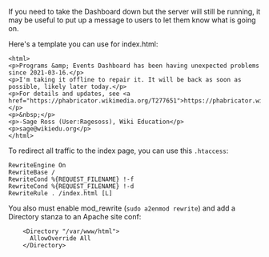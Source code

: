 If you need to take the Dashboard down but the server will still be running, it may be useful to put up a message to users to let them know what is going on.

Here's a template you can use for index.html:

```
<html>
<p>Programs &amp; Events Dashboard has been having unexpected problems since 2021-03-16.</p>
<p>I'm taking it offline to repair it. It will be back as soon as possible, likely later today.</p>
<p>For details and updates, see <a href="https://phabricator.wikimedia.org/T277651">https://phabricator.wikimedia.org/T277651</a>.</p>
<p>&nbsp;</p>
<p>-Sage Ross (User:Ragesoss), Wiki Education</p>
<p>sage@wikiedu.org</p>
</html>

```

To redirect all traffic to the index page, you can use this `.htaccess`:

```
RewriteEngine On
RewriteBase /
RewriteCond %{REQUEST_FILENAME} !-f
RewriteCond %{REQUEST_FILENAME} !-d
RewriteRule . /index.html [L]
```

You also must enable mod_rewrite (`sudo a2enmod rewrite`) and add a Directory stanza to an Apache site conf:
```
    <Directory "/var/www/html">
      AllowOverride All
    </Directory>
```
